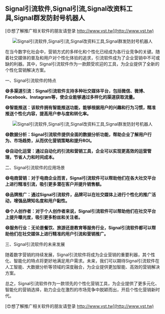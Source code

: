 ## **Signal引流软件,Signal引流,Signal改资料工具,Signal群发防封号机器人**

[😍想了解推广相关软件的朋友请登录 http://www.vst.tw](http://www.vst.tw)

 <center><img src="https://vst.tw/MP4/tuiguang/png/4.png" alt="Signal引流软件,Signal引流,Signal改资料工具,Signal群发防封号机器人"></center>

在当今数字化社会中，营销方式的多样化和个性化已经成为各行业竞争的关键。随着社交媒体的普及和用户对个性化体验的追求，引流软件成为了企业营销中不可或缺的利器。其中，Signal引流软件作为一款颇受欢迎的工具，为企业提供了全新的个性化营销解决方案。

一、Signal引流软件的特点

**😄多渠道引流：Signal引流软件支持多种社交媒体平台，包括微信、微博、Facebook、Instagram等，使企业能够通过多样化的渠道获取流量。**

**😄智能推送：该软件拥有智能推送功能，能够根据用户的兴趣和行为习惯，精准推送个性化内容，提高用户参与度和转化率。**

 <center><img src="https://vst.tw/MP4/tuiguang/png/7.png" alt="Signal引流软件,Signal引流,Signal改资料工具,Signal群发防封号机器人"></center>

**😄数据分析：Signal引流软件提供全面的数据分析功能，帮助企业了解用户行为、市场趋势，从而优化营销策略和提升ROI。**

**😄自动化运营：通过自动化的引流和营销工具，企业可以实现更高效的运营管理，节省人力和时间成本。**

二、Signal引流软件的应用场景

**😄电商营销：对于电商企业而言，Signal引流软件可以帮助他们在各大社交平台上进行精准引流，吸引更多潜在客户并提升销售额。**

**😄品牌推广：通过Signal引流软件，品牌可以在社交媒体上进行个性化的推广活动，增强品牌知名度和用户黏性。**

**😄个人创作者：对于个人创作者来说，Signal引流软件可以帮助他们在社交平台上提升曝光度，吸引更多粉丝和关注者。**

**😄服务行业：无论是餐饮、旅游还是教育等服务行业，Signal引流软件都可以帮助他们在社交媒体上进行精准的用户引流和营销推广。**

三、Signal引流软件的未来发展

随着数字营销的持续发展，Signal引流软件将成为企业营销的重要利器，其个性化、智能化的特点将更好地满足用户需求。未来，我们可以期待Signal引流软件在人工智能、大数据分析等领域的深度融合，为企业提供更加智能、高效的营销解决方案。

总之，Signal引流软件作为一款领先的个性化营销工具，为企业提供了更多元化、智能化的营销选择，助力企业在激烈的市场竞争中脱颖而出，开启个性化营销新时代。

[😍想了解推广相关软件的朋友请登录 http://www.vst.tw](http://www.vst.tw)



